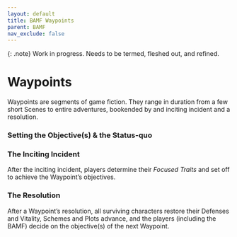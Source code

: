 ```yaml
---
layout: default
title: BAMF Waypoints
parent: BAMF
nav_exclude: false
---
```


{: .note}
Work in progress.  Needs to be termed, fleshed out, and refined.

# Waypoints

Waypoints are segments of game fiction.  They range in duration from a few short Scenes to entire adventures, bookended by and inciting incident and a resolution.

### Setting the Objective(s) & the Status-quo

### The Inciting Incident

After the inciting incident, players determine their *Focused Traits* and set off to achieve the Waypoint’s objectives.

### The Resolution

After a Waypoint’s resolution, all surviving characters restore their Defenses and Vitality, Schemes and Plots advance, and the players (including the BAMF) decide on the objective(s) of the next Waypoint.